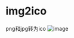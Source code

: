 # img2ico
png和jpg转为ico
![image](https://github.com/user-attachments/assets/55db93df-78fe-4803-a9c3-f1fd511a2822)
